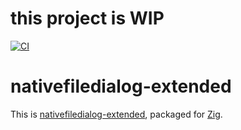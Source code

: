 # this project is WIP

[![CI](https://github.com/allyourcodebase/nativefiledialog-extended/actions/workflows/ci.yaml/badge.svg)](https://github.com/allyourcodebase/nativefiledialog-extended/actions)

# nativefiledialog-extended

This is [nativefiledialog-extended](https://github.com/btzy/nativefiledialog-extended), packaged for [Zig](https://ziglang.org/).

<!-- ## Installation

First, update your `build.zig.zon`:

```
# Initialize a `zig build` project if you haven't already
zig init
zig fetch --save git+https://github.com/allyourcodebase/nativefiledialog-extended.git#1.2.1
```

You can then import `nativefiledialog-extended` in your `build.zig` with:

```zig
const nfd_dependency = b.dependency("nativefiledialog-extended", .{
    .target = target,
    .optimize = optimize,
});
your_exe.linkLibrary(nfd_dependency.artifact("nfd"));
``` -->